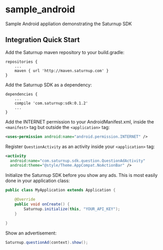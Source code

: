 # sample_android
Sample Android appliation demonstrating the Saturnup SDK

## Integration Quick Start

Add the Saturnup maven repository to your build.gradle:
```Gradle
repositories {
    ...
    maven { url 'http://maven.saturnup.com' }
}
```

Add the Saturnup SDK as a dependency:
```Gradle
dependencies {
    ...
    compile 'com.saturnup:sdk:0.1.2'
    ...
}
```

Add the INTERNET permission to your AndroidManifest.xml, inside the `<manifest>`
tag but outside the `<application>` tag:

```XML
<uses-permission android:name="android.permission.INTERNET" />
```

Register `QuestionActivity` as an activity inside your `<application>` tag:
```XML
<activity
  android:name="com.saturnup.sdk.question.QuestionAdActivity"
  android:theme="@style/Theme.AppCompat.NoActionBar" />
```

Initialize the Saturnup SDK before you show any ads. This is most easily done in
your application class:

```Java
public class MyApplication extends Application {

    @Override
    public void onCreate() {
        Saturnup.initialize(this, "YOUR_API_KEY");
    }

}

```

Show an advertisement:
```Java
Saturnup.questionAd(context).show();
```
